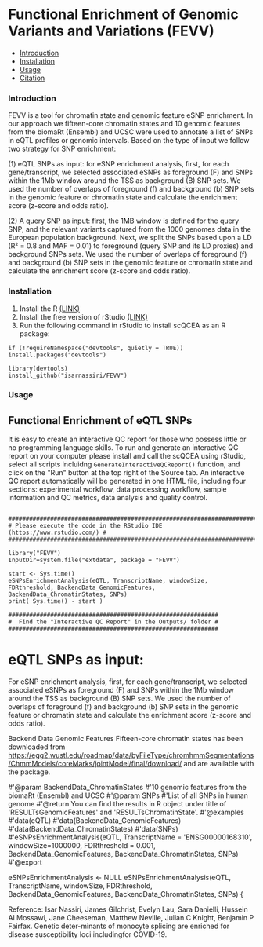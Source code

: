 Functional Enrichment of Genomic Variants and Variations (FEVV)
==========
* [Introduction](#introduction)
* [Installation](#Installation)
* [Usage](#Usage)
* [Citation](#citation)
<a name="introduction"/>

### Introduction

FEVV is a tool for chromatin state and genomic feature eSNP enrichment. In our approach we fifteen-core chromatin states and 10 genomic features from the biomaRt (Ensembl) and UCSC were used to annotate a list of SNPs in eQTL profiles or genomic intervals.
Based on the type of input we follow two strategy for SNP enrichment:

(1) eQTL SNPs as input: for eSNP enrichment analysis, first, for each gene/transcript, we selected associated eSNPs as foreground (F) and SNPs within the 1Mb window around the TSS as background (B) SNP sets. We used the number of overlaps of foreground (f) and background (b) SNP sets in the genomic feature or chromatin state and calculate the enrichment score (z-score and odds ratio). 

(2) A query SNP as input: first, the 1MB window is defined for the query SNP, and the relevant variants captured from the 1000 genomes data in the European population background. Next, we split the SNPs based upon a LD (R² = 0.8 and MAF = 0.01) to foreground (query SNP and its LD proxies) and background SNPs sets. We used the number of overlaps of foreground (f) and background (b) SNP sets in the genomic feature or chromatin state and calculate the enrichment score (z-score and odds ratio).

<a name="installation"/>

### Installation

1. Install the R [(LINK)](https://cran.r-project.org/)
2. Install the free version of rStudio [(LINK)](https://www.rstudio.com/products/rstudio/download/)
3. Run the following command in rStudio to install scQCEA as an R package:

```{r,eval=FALSE}
if (!requireNamespace("devtools", quietly = TRUE)) install.packages("devtools")
    
library(devtools)
install_github("isarnassiri/FEVV")
```

### Usage

## Functional Enrichment of eQTL SNPs

It is easy to create an interactive QC report for those who possess little or no programming language skills. To run and generate an interactive QC report on your computer please install and call the scQCEA using rStudio, select all scripts incluidng `GenerateInteractiveQCReport()` function, and click on the "Run" button at the top right of the Source tab. An interactive QC report automatically will be generated in one HTML file, including four sections: experimental workflow, data processing workflow, sample information and QC metrics, data analysis and quality control.

```{r,eval=FALSE}

#########################################################################
# Please execute the code in the RStudio IDE (https://www.rstudio.com/) #
#########################################################################

library("FEVV")
InputDir=system.file("extdata", package = "FEVV")

start <- Sys.time()
eSNPsEnrichmentAnalysis(eQTL, TranscriptName, windowSize, FDRthreshold, BackendData_GenomicFeatures, BackendData_ChromatinStates, SNPs)
print( Sys.time() - start )

############################################################ 
#  Find the "Interactive QC Report" in the Outputs/ folder #
############################################################

```

# eQTL SNPs as input:

For eSNP enrichment analysis, first, for each gene/transcript, we selected associated eSNPs as foreground (F) and SNPs within the 1Mb window around the TSS as background (B) SNP sets. We used the number of overlaps of foreground (f) and background (b) SNP sets in the genomic feature or chromatin state and calculate the enrichment score (z-score and odds ratio).

Backend Data Genomic Features
Fifteen-core chromatin states has been downloaded from https://egg2.wustl.edu/roadmap/data/byFileType/chromhmmSegmentations/ChmmModels/coreMarks/jointModel/final/download/ and are available with the package.


#'@param BackendData_ChromatinStates
#'10 genomic features from the biomaRt (Ensembl) and UCSC
#'@param SNPs
#'List of all SNPs in human genome
#'@return You can find the results in R object under title of 'RESULTsGenomicFeatures' and 'RESULTsChromatinState'.
#'@examples
#'data(eQTL)
#'data(BackendData_GenomicFeatures)
#'data(BackendData_ChromatinStates)
#'data(SNPs)
#'eSNPsEnrichmentAnalysis(eQTL, TranscriptName = 'ENSG00000168310', windowSize=1000000, FDRthreshold = 0.001, BackendData_GenomicFeatures, BackendData_ChromatinStates, SNPs)
#'@export

eSNPsEnrichmentAnalysis <- NULL
eSNPsEnrichmentAnalysis(eQTL, TranscriptName, windowSize, FDRthreshold, BackendData_GenomicFeatures, BackendData_ChromatinStates, SNPs)
{



Reference:
Isar Nassiri, James Gilchrist, Evelyn Lau, Sara Danielli, Hussein Al Mossawi, Jane Cheeseman, Matthew Neville, Julian C Knight, Benjamin P Fairfax. Genetic deter-minants of monocyte splicing are enriched for disease susceptibility loci includingfor COVID-19.

